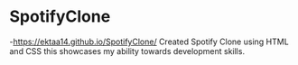 # SpotifyClone
-https://ektaa14.github.io/SpotifyClone/
Created Spotify Clone using HTML and CSS this showcases my ability towards development skills.
